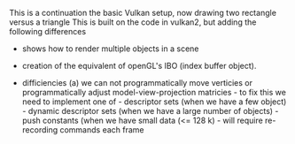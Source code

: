 This is a continuation the basic Vulkan setup, now drawing two rectangle versus a triangle
This is built on the code in vulkan2, but adding the following differences
- shows how to render multiple objects in a scene
- creation of the equivalent of openGL's IBO (index buffer object).

- difficiencies
  (a) we can not programmatically move verticies or programmatically adjust model-view-projection matricies - to fix
      this we need to implement one of 
	      - descriptor sets             (when we have a few object)
		  - dynamic descriptor sets     (when we have a large number of objects)
		  - push constants              (when we have small data (<= 128 k) - will require re-recording commands each frame
